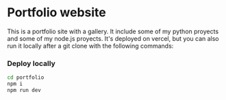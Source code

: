 # Portfolio website
This is a portfolio site with a gallery. It include some of my python proyects and some of my node.js proyects. It's deployed on vercel, but you can also run it locally after a git clone with the following commands:

### Deploy locally

```bash
cd portfolio
npm i
npm run dev
```

